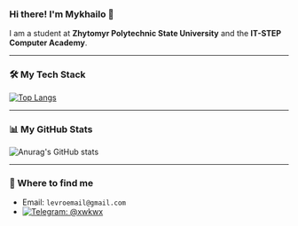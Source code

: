 ### Hi there! I'm Mykhailo 👋

I am a student at **Zhytomyr Polytechnic State University** and the **IT-STEP Computer Academy**.

---

### 🛠️ My Tech Stack
[![Top Langs](https://github-readme-stats.vercel.app/api/top-langs/?username=LevrikM&layout=pie&hide_title=true&theme=dark)](https://github.com/anuraghazra/github-readme-stats)

---

### 📊 My GitHub Stats
![Anurag's GitHub stats](https://github-readme-stats.vercel.app/api?username=LevrikM&hide=contribs,prs&theme=dark&hide_title=true&rank_icon=github)

---

### 🔗 Where to find me

* Email: `levroemail@gmail.com`
* [<img src="https://img.shields.io/badge/Telegram-26A5E4?style=for-the-badge&logo=telegram&logoColor=white" alt="Telegram: @xwkwx" />](https://t.me/xwkwx)
